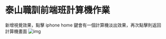 # 泰山職訓前端班計算機作業

新增視覺效果，點擊 iphone home 鍵會有一個計算機淡出效果，再次點擊則返回計算機畫面
![img](https://github.com/wdaweb/js_calculator-adad09382/blob/master/img/SimpleCalculator.gif)
